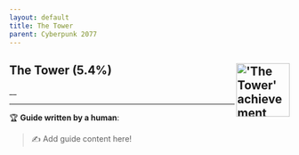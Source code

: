 ```yaml
---
layout: default
title: The Tower
parent: Cyberpunk 2077
---
```


## The Tower (5.4%) <img align="right" src="https://cdn.cloudflare.steamstatic.com/steamcommunity/public/images/apps/1091500/c3c3b1235ae0dde8783ea38bf696c7269a63b3cb.jpg" alt="'The Tower' achievement icon" width="96" height="96">

__

---

:trophy: **Guide written by a human**:

> :writing_hand: Add guide content here!

